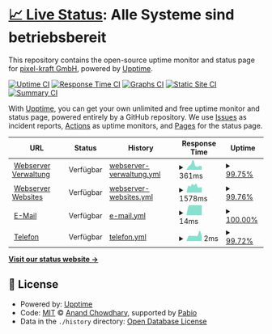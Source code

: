 # [📈 Live Status](https://status.pixel-kraft.de): <!--live status--> **Alle Systeme sind betriebsbereit**

This repository contains the open-source uptime monitor and status page for [pixel-kraft GmbH](https://pixel-kraft.de), powered by [Upptime](https://github.com/upptime/upptime).

[![Uptime CI](https://github.com/pixel-kraft/status/workflows/Uptime%20CI/badge.svg)](https://github.com/pixel-kraft/status/actions?query=workflow%3A%22Uptime+CI%22)
[![Response Time CI](https://github.com/pixel-kraft/status/workflows/Response%20Time%20CI/badge.svg)](https://github.com/pixel-kraft/status/actions?query=workflow%3A%22Response+Time+CI%22)
[![Graphs CI](https://github.com/pixel-kraft/status/workflows/Graphs%20CI/badge.svg)](https://github.com/pixel-kraft/status/actions?query=workflow%3A%22Graphs+CI%22)
[![Static Site CI](https://github.com/pixel-kraft/status/workflows/Static%20Site%20CI/badge.svg)](https://github.com/pixel-kraft/status/actions?query=workflow%3A%22Static+Site+CI%22)
[![Summary CI](https://github.com/pixel-kraft/status/workflows/Summary%20CI/badge.svg)](https://github.com/pixel-kraft/status/actions?query=workflow%3A%22Summary+CI%22)

With [Upptime](https://upptime.js.org), you can get your own unlimited and free uptime monitor and status page, powered entirely by a GitHub repository. We use [Issues](https://github.com/pixel-kraft/status/issues) as incident reports, [Actions](https://github.com/pixel-kraft/status/actions) as uptime monitors, and [Pages](https://status.pixel-kraft.de) for the status page.

<!--start: status pages-->
<!-- This summary is generated by Upptime (https://github.com/upptime/upptime) -->
<!-- Do not edit this manually, your changes will be overwritten -->
<!-- prettier-ignore -->
| URL | Status | History | Response Time | Uptime |
| --- | ------ | ------- | ------------- | ------ |
| <img alt="" src="https://icons.duckduckgo.com/ip3/server.pixel-kraft.de.ico" height="13"> [Webserver Verwaltung](https://server.pixel-kraft.de/) | Verfügbar | [webserver-verwaltung.yml](https://github.com/pixel-kraft/status/commits/HEAD/history/webserver-verwaltung.yml) | <details><summary><img alt="Response time graph" src="./graphs/webserver-verwaltung/response-time-week.png" height="20"> 361ms</summary><br><a href="https://status.pixel-kraft.de/history/webserver-verwaltung"><img alt="Response time 345" src="https://img.shields.io/endpoint?url=https%3A%2F%2Fraw.githubusercontent.com%2Fpixel-kraft%2Fstatus%2FHEAD%2Fapi%2Fwebserver-verwaltung%2Fresponse-time.json"></a><br><a href="https://status.pixel-kraft.de/history/webserver-verwaltung"><img alt="24-hour response time 278" src="https://img.shields.io/endpoint?url=https%3A%2F%2Fraw.githubusercontent.com%2Fpixel-kraft%2Fstatus%2FHEAD%2Fapi%2Fwebserver-verwaltung%2Fresponse-time-day.json"></a><br><a href="https://status.pixel-kraft.de/history/webserver-verwaltung"><img alt="7-day response time 361" src="https://img.shields.io/endpoint?url=https%3A%2F%2Fraw.githubusercontent.com%2Fpixel-kraft%2Fstatus%2FHEAD%2Fapi%2Fwebserver-verwaltung%2Fresponse-time-week.json"></a><br><a href="https://status.pixel-kraft.de/history/webserver-verwaltung"><img alt="30-day response time 345" src="https://img.shields.io/endpoint?url=https%3A%2F%2Fraw.githubusercontent.com%2Fpixel-kraft%2Fstatus%2FHEAD%2Fapi%2Fwebserver-verwaltung%2Fresponse-time-month.json"></a><br><a href="https://status.pixel-kraft.de/history/webserver-verwaltung"><img alt="1-year response time 345" src="https://img.shields.io/endpoint?url=https%3A%2F%2Fraw.githubusercontent.com%2Fpixel-kraft%2Fstatus%2FHEAD%2Fapi%2Fwebserver-verwaltung%2Fresponse-time-year.json"></a></details> | <details><summary><a href="https://status.pixel-kraft.de/history/webserver-verwaltung">99.75%</a></summary><a href="https://status.pixel-kraft.de/history/webserver-verwaltung"><img alt="All-time uptime 99.83%" src="https://img.shields.io/endpoint?url=https%3A%2F%2Fraw.githubusercontent.com%2Fpixel-kraft%2Fstatus%2FHEAD%2Fapi%2Fwebserver-verwaltung%2Fuptime.json"></a><br><a href="https://status.pixel-kraft.de/history/webserver-verwaltung"><img alt="24-hour uptime 100.00%" src="https://img.shields.io/endpoint?url=https%3A%2F%2Fraw.githubusercontent.com%2Fpixel-kraft%2Fstatus%2FHEAD%2Fapi%2Fwebserver-verwaltung%2Fuptime-day.json"></a><br><a href="https://status.pixel-kraft.de/history/webserver-verwaltung"><img alt="7-day uptime 99.75%" src="https://img.shields.io/endpoint?url=https%3A%2F%2Fraw.githubusercontent.com%2Fpixel-kraft%2Fstatus%2FHEAD%2Fapi%2Fwebserver-verwaltung%2Fuptime-week.json"></a><br><a href="https://status.pixel-kraft.de/history/webserver-verwaltung"><img alt="30-day uptime 99.83%" src="https://img.shields.io/endpoint?url=https%3A%2F%2Fraw.githubusercontent.com%2Fpixel-kraft%2Fstatus%2FHEAD%2Fapi%2Fwebserver-verwaltung%2Fuptime-month.json"></a><br><a href="https://status.pixel-kraft.de/history/webserver-verwaltung"><img alt="1-year uptime 99.83%" src="https://img.shields.io/endpoint?url=https%3A%2F%2Fraw.githubusercontent.com%2Fpixel-kraft%2Fstatus%2FHEAD%2Fapi%2Fwebserver-verwaltung%2Fuptime-year.json"></a></details>
| <img alt="" src="https://icons.duckduckgo.com/ip3/pixel-kraft.de.ico" height="13"> [Webserver Websites](https://pixel-kraft.de/) | Verfügbar | [webserver-websites.yml](https://github.com/pixel-kraft/status/commits/HEAD/history/webserver-websites.yml) | <details><summary><img alt="Response time graph" src="./graphs/webserver-websites/response-time-week.png" height="20"> 1578ms</summary><br><a href="https://status.pixel-kraft.de/history/webserver-websites"><img alt="Response time 1500" src="https://img.shields.io/endpoint?url=https%3A%2F%2Fraw.githubusercontent.com%2Fpixel-kraft%2Fstatus%2FHEAD%2Fapi%2Fwebserver-websites%2Fresponse-time.json"></a><br><a href="https://status.pixel-kraft.de/history/webserver-websites"><img alt="24-hour response time 1365" src="https://img.shields.io/endpoint?url=https%3A%2F%2Fraw.githubusercontent.com%2Fpixel-kraft%2Fstatus%2FHEAD%2Fapi%2Fwebserver-websites%2Fresponse-time-day.json"></a><br><a href="https://status.pixel-kraft.de/history/webserver-websites"><img alt="7-day response time 1578" src="https://img.shields.io/endpoint?url=https%3A%2F%2Fraw.githubusercontent.com%2Fpixel-kraft%2Fstatus%2FHEAD%2Fapi%2Fwebserver-websites%2Fresponse-time-week.json"></a><br><a href="https://status.pixel-kraft.de/history/webserver-websites"><img alt="30-day response time 1500" src="https://img.shields.io/endpoint?url=https%3A%2F%2Fraw.githubusercontent.com%2Fpixel-kraft%2Fstatus%2FHEAD%2Fapi%2Fwebserver-websites%2Fresponse-time-month.json"></a><br><a href="https://status.pixel-kraft.de/history/webserver-websites"><img alt="1-year response time 1500" src="https://img.shields.io/endpoint?url=https%3A%2F%2Fraw.githubusercontent.com%2Fpixel-kraft%2Fstatus%2FHEAD%2Fapi%2Fwebserver-websites%2Fresponse-time-year.json"></a></details> | <details><summary><a href="https://status.pixel-kraft.de/history/webserver-websites">99.76%</a></summary><a href="https://status.pixel-kraft.de/history/webserver-websites"><img alt="All-time uptime 99.89%" src="https://img.shields.io/endpoint?url=https%3A%2F%2Fraw.githubusercontent.com%2Fpixel-kraft%2Fstatus%2FHEAD%2Fapi%2Fwebserver-websites%2Fuptime.json"></a><br><a href="https://status.pixel-kraft.de/history/webserver-websites"><img alt="24-hour uptime 100.00%" src="https://img.shields.io/endpoint?url=https%3A%2F%2Fraw.githubusercontent.com%2Fpixel-kraft%2Fstatus%2FHEAD%2Fapi%2Fwebserver-websites%2Fuptime-day.json"></a><br><a href="https://status.pixel-kraft.de/history/webserver-websites"><img alt="7-day uptime 99.76%" src="https://img.shields.io/endpoint?url=https%3A%2F%2Fraw.githubusercontent.com%2Fpixel-kraft%2Fstatus%2FHEAD%2Fapi%2Fwebserver-websites%2Fuptime-week.json"></a><br><a href="https://status.pixel-kraft.de/history/webserver-websites"><img alt="30-day uptime 99.89%" src="https://img.shields.io/endpoint?url=https%3A%2F%2Fraw.githubusercontent.com%2Fpixel-kraft%2Fstatus%2FHEAD%2Fapi%2Fwebserver-websites%2Fuptime-month.json"></a><br><a href="https://status.pixel-kraft.de/history/webserver-websites"><img alt="1-year uptime 99.89%" src="https://img.shields.io/endpoint?url=https%3A%2F%2Fraw.githubusercontent.com%2Fpixel-kraft%2Fstatus%2FHEAD%2Fapi%2Fwebserver-websites%2Fuptime-year.json"></a></details>
| <img alt="" src="https://icons.duckduckgo.com/ip3/null.ico" height="13"> [E-Mail](wp1118605.mail.server-he.de) | Verfügbar | [e-mail.yml](https://github.com/pixel-kraft/status/commits/HEAD/history/e-mail.yml) | <details><summary><img alt="Response time graph" src="./graphs/e-mail/response-time-week.png" height="20"> 14ms</summary><br><a href="https://status.pixel-kraft.de/history/e-mail"><img alt="Response time 18" src="https://img.shields.io/endpoint?url=https%3A%2F%2Fraw.githubusercontent.com%2Fpixel-kraft%2Fstatus%2FHEAD%2Fapi%2Fe-mail%2Fresponse-time.json"></a><br><a href="https://status.pixel-kraft.de/history/e-mail"><img alt="24-hour response time 14" src="https://img.shields.io/endpoint?url=https%3A%2F%2Fraw.githubusercontent.com%2Fpixel-kraft%2Fstatus%2FHEAD%2Fapi%2Fe-mail%2Fresponse-time-day.json"></a><br><a href="https://status.pixel-kraft.de/history/e-mail"><img alt="7-day response time 14" src="https://img.shields.io/endpoint?url=https%3A%2F%2Fraw.githubusercontent.com%2Fpixel-kraft%2Fstatus%2FHEAD%2Fapi%2Fe-mail%2Fresponse-time-week.json"></a><br><a href="https://status.pixel-kraft.de/history/e-mail"><img alt="30-day response time 18" src="https://img.shields.io/endpoint?url=https%3A%2F%2Fraw.githubusercontent.com%2Fpixel-kraft%2Fstatus%2FHEAD%2Fapi%2Fe-mail%2Fresponse-time-month.json"></a><br><a href="https://status.pixel-kraft.de/history/e-mail"><img alt="1-year response time 18" src="https://img.shields.io/endpoint?url=https%3A%2F%2Fraw.githubusercontent.com%2Fpixel-kraft%2Fstatus%2FHEAD%2Fapi%2Fe-mail%2Fresponse-time-year.json"></a></details> | <details><summary><a href="https://status.pixel-kraft.de/history/e-mail">100.00%</a></summary><a href="https://status.pixel-kraft.de/history/e-mail"><img alt="All-time uptime 100.00%" src="https://img.shields.io/endpoint?url=https%3A%2F%2Fraw.githubusercontent.com%2Fpixel-kraft%2Fstatus%2FHEAD%2Fapi%2Fe-mail%2Fuptime.json"></a><br><a href="https://status.pixel-kraft.de/history/e-mail"><img alt="24-hour uptime 100.00%" src="https://img.shields.io/endpoint?url=https%3A%2F%2Fraw.githubusercontent.com%2Fpixel-kraft%2Fstatus%2FHEAD%2Fapi%2Fe-mail%2Fuptime-day.json"></a><br><a href="https://status.pixel-kraft.de/history/e-mail"><img alt="7-day uptime 100.00%" src="https://img.shields.io/endpoint?url=https%3A%2F%2Fraw.githubusercontent.com%2Fpixel-kraft%2Fstatus%2FHEAD%2Fapi%2Fe-mail%2Fuptime-week.json"></a><br><a href="https://status.pixel-kraft.de/history/e-mail"><img alt="30-day uptime 100.00%" src="https://img.shields.io/endpoint?url=https%3A%2F%2Fraw.githubusercontent.com%2Fpixel-kraft%2Fstatus%2FHEAD%2Fapi%2Fe-mail%2Fuptime-month.json"></a><br><a href="https://status.pixel-kraft.de/history/e-mail"><img alt="1-year uptime 100.00%" src="https://img.shields.io/endpoint?url=https%3A%2F%2Fraw.githubusercontent.com%2Fpixel-kraft%2Fstatus%2FHEAD%2Fapi%2Fe-mail%2Fuptime-year.json"></a></details>
| <img alt="" src="https://icons.duckduckgo.com/ip3/null.ico" height="13"> [Telefon](xkraftx.dyndns.org) | Verfügbar | [telefon.yml](https://github.com/pixel-kraft/status/commits/HEAD/history/telefon.yml) | <details><summary><img alt="Response time graph" src="./graphs/telefon/response-time-week.png" height="20"> 2ms</summary><br><a href="https://status.pixel-kraft.de/history/telefon"><img alt="Response time 7" src="https://img.shields.io/endpoint?url=https%3A%2F%2Fraw.githubusercontent.com%2Fpixel-kraft%2Fstatus%2FHEAD%2Fapi%2Ftelefon%2Fresponse-time.json"></a><br><a href="https://status.pixel-kraft.de/history/telefon"><img alt="24-hour response time 2" src="https://img.shields.io/endpoint?url=https%3A%2F%2Fraw.githubusercontent.com%2Fpixel-kraft%2Fstatus%2FHEAD%2Fapi%2Ftelefon%2Fresponse-time-day.json"></a><br><a href="https://status.pixel-kraft.de/history/telefon"><img alt="7-day response time 2" src="https://img.shields.io/endpoint?url=https%3A%2F%2Fraw.githubusercontent.com%2Fpixel-kraft%2Fstatus%2FHEAD%2Fapi%2Ftelefon%2Fresponse-time-week.json"></a><br><a href="https://status.pixel-kraft.de/history/telefon"><img alt="30-day response time 7" src="https://img.shields.io/endpoint?url=https%3A%2F%2Fraw.githubusercontent.com%2Fpixel-kraft%2Fstatus%2FHEAD%2Fapi%2Ftelefon%2Fresponse-time-month.json"></a><br><a href="https://status.pixel-kraft.de/history/telefon"><img alt="1-year response time 7" src="https://img.shields.io/endpoint?url=https%3A%2F%2Fraw.githubusercontent.com%2Fpixel-kraft%2Fstatus%2FHEAD%2Fapi%2Ftelefon%2Fresponse-time-year.json"></a></details> | <details><summary><a href="https://status.pixel-kraft.de/history/telefon">99.72%</a></summary><a href="https://status.pixel-kraft.de/history/telefon"><img alt="All-time uptime 99.90%" src="https://img.shields.io/endpoint?url=https%3A%2F%2Fraw.githubusercontent.com%2Fpixel-kraft%2Fstatus%2FHEAD%2Fapi%2Ftelefon%2Fuptime.json"></a><br><a href="https://status.pixel-kraft.de/history/telefon"><img alt="24-hour uptime 100.00%" src="https://img.shields.io/endpoint?url=https%3A%2F%2Fraw.githubusercontent.com%2Fpixel-kraft%2Fstatus%2FHEAD%2Fapi%2Ftelefon%2Fuptime-day.json"></a><br><a href="https://status.pixel-kraft.de/history/telefon"><img alt="7-day uptime 99.72%" src="https://img.shields.io/endpoint?url=https%3A%2F%2Fraw.githubusercontent.com%2Fpixel-kraft%2Fstatus%2FHEAD%2Fapi%2Ftelefon%2Fuptime-week.json"></a><br><a href="https://status.pixel-kraft.de/history/telefon"><img alt="30-day uptime 99.90%" src="https://img.shields.io/endpoint?url=https%3A%2F%2Fraw.githubusercontent.com%2Fpixel-kraft%2Fstatus%2FHEAD%2Fapi%2Ftelefon%2Fuptime-month.json"></a><br><a href="https://status.pixel-kraft.de/history/telefon"><img alt="1-year uptime 99.90%" src="https://img.shields.io/endpoint?url=https%3A%2F%2Fraw.githubusercontent.com%2Fpixel-kraft%2Fstatus%2FHEAD%2Fapi%2Ftelefon%2Fuptime-year.json"></a></details>

<!--end: status pages-->

[**Visit our status website →**](https://status.pixel-kraft.de)

## 📄 License

- Powered by: [Upptime](https://github.com/upptime/upptime)
- Code: [MIT](./LICENSE) © [Anand Chowdhary](https://anandchowdhary.com), supported by [Pabio](https://pabio.com)
- Data in the `./history` directory: [Open Database License](https://opendatacommons.org/licenses/odbl/1-0/)
